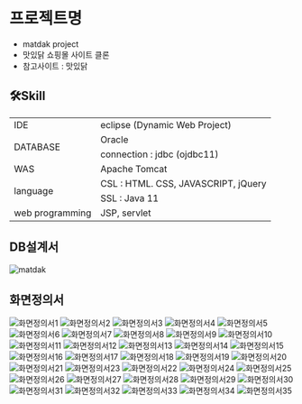 # 프로젝트명
- matdak project
- 맛있닭 쇼핑몰 사이트 클론
- 참고사이트 : 맛있닭 
## 🛠️Skill
<table>
  <tr>
    <td> IDE </td>
    <td> eclipse (Dynamic Web Project)</td>
  </tr>  
  <tr>
    <td rowspan="2"> DATABASE </td>
    <td> Oracle </td>
  </tr>  
  <tr>
    <td> connection : jdbc (ojdbc11) </td>
  </tr>  
  <tr>
    <td> WAS </td>
    <td> Apache Tomcat </td>
  </tr>  
  <tr>
    <td rowspan="2"> language </td>
    <td> CSL : HTML. CSS, JAVASCRIPT, jQuery</td>
  </tr> 
  <tr>
    <td> SSL : Java 11 </td>
  </tr> 
  <tr>
    <td> web programming </td>
    <td> JSP, servlet </td>
  </tr> 
</table>

## DB설계서
![matdak](https://github.com/jaeheela/matdak-project/assets/107570140/29801616-3546-48e9-b083-533c792787bd)

## 화면정의서
![화면정의서1](https://github.com/jaeheela/matdak-project/assets/107570140/7233cf48-8686-4cd0-810d-5f18952bedbe)
![화면정의서2](https://github.com/jaeheela/matdak-project/assets/107570140/4a560a79-4755-41f8-8da9-8cbb0b9117d8)
![화면정의서3](https://github.com/jaeheela/matdak-project/assets/107570140/a63e3c31-0938-4a61-8fbc-dda22321d1fd)
![화면정의서4](https://github.com/jaeheela/matdak-project/assets/107570140/3f388040-bade-4115-a382-847a8d4cdd6d)
![화면정의서5](https://github.com/jaeheela/matdak-project/assets/107570140/8b648ebf-caea-4792-a567-b317e8288b89)
![화면정의서6](https://github.com/jaeheela/matdak-project/assets/107570140/87b85793-203e-44e2-ac87-85457afa8351)
![화면정의서7](https://github.com/jaeheela/matdak-project/assets/107570140/aeb0f194-260a-40ca-a699-c586d347a116)
![화면정의서8](https://github.com/jaeheela/matdak-project/assets/107570140/8c752c20-a9eb-44f2-9fe1-17c37700803c)
![화면정의서9](https://github.com/jaeheela/matdak-project/assets/107570140/0c3226df-a547-4e95-9bda-ee3c3c5af984)
![화면정의서10](https://github.com/jaeheela/matdak-project/assets/107570140/8d422f44-7a7e-4109-90db-c7424999b698)
![화면정의서11](https://github.com/jaeheela/matdak-project/assets/107570140/68757991-a860-4ad6-8485-8f1fd6e1fea8)
![화면정의서12](https://github.com/jaeheela/matdak-project/assets/107570140/76677b90-164c-49bd-bb81-a9fce6413107)
![화면정의서13](https://github.com/jaeheela/matdak-project/assets/107570140/d650617e-8e9e-4607-ab61-69671cd9c55c)
![화면정의서14](https://github.com/jaeheela/matdak-project/assets/107570140/32cd9044-9168-4982-b7eb-3e072acdcf08)
![화면정의서15](https://github.com/jaeheela/matdak-project/assets/107570140/fb233af4-c251-4e76-801f-080919bfafef)
![화면정의서16](https://github.com/jaeheela/matdak-project/assets/107570140/4df145d5-91f5-4fe8-ad88-0192a845a6d9)
![화면정의서17](https://github.com/jaeheela/matdak-project/assets/107570140/94a47490-c5cf-48ac-87b6-ce2c75b8e0a3)
![화면정의서18](https://github.com/jaeheela/matdak-project/assets/107570140/587bfa8f-c55a-471f-958a-d3dabe51d912)
![화면정의서19](https://github.com/jaeheela/matdak-project/assets/107570140/33ffa790-3442-4d55-9468-193cb5bf711e)
![화면정의서20](https://github.com/jaeheela/matdak-project/assets/107570140/9e82cb46-eb42-41e2-90ff-581d6bc24571)
![화면정의서21](https://github.com/jaeheela/matdak-project/assets/107570140/81420bc3-91ed-4abc-adbc-4182eea83739)
![화면정의서23](https://github.com/jaeheela/matdak-project/assets/107570140/58cd3f77-2c93-4b03-850f-25353075a829)
![화면정의서22](https://github.com/jaeheela/matdak-project/assets/107570140/61d5112a-7bd3-4482-87b5-c1d04f7031e0)
![화면정의서24](https://github.com/jaeheela/matdak-project/assets/107570140/84609e53-68d1-4233-a21d-93f911d3b420)
![화면정의서25](https://github.com/jaeheela/matdak-project/assets/107570140/dee48226-9e74-4604-b26e-1e9880ed8b62)
![화면정의서26](https://github.com/jaeheela/matdak-project/assets/107570140/c0c51609-0cab-4a76-b533-fc49a8184342)
![화면정의서27](https://github.com/jaeheela/matdak-project/assets/107570140/115699c8-6cde-4c5e-9a57-1ad1940d7e7c)
![화면정의서28](https://github.com/jaeheela/matdak-project/assets/107570140/512fd49b-8a26-4e4f-807f-5e683a1f2a55)
![화면정의서29](https://github.com/jaeheela/matdak-project/assets/107570140/b84b8738-5ba1-409e-b9bf-38fbaef51077)
![화면정의서30](https://github.com/jaeheela/matdak-project/assets/107570140/416f3e6c-c4d0-4f72-a31d-babbff519ecf)
![화면정의서31](https://github.com/jaeheela/matdak-project/assets/107570140/9868e879-8db9-4d5c-8a62-e8c21e7401f5)
![화면정의서32](https://github.com/jaeheela/matdak-project/assets/107570140/90b9c9a8-336e-4ff8-a218-6801b1db1009)
![화면정의서33](https://github.com/jaeheela/matdak-project/assets/107570140/7af990c1-8a3f-4bb7-b003-7aac674cd525)
![화면정의서34](https://github.com/jaeheela/matdak-project/assets/107570140/a00bef02-a535-4d7f-967e-134e14271b0b)
![화면정의서35](https://github.com/jaeheela/matdak-project/assets/107570140/4a6e29a7-add6-4723-bc12-6488d1c3bf37)

